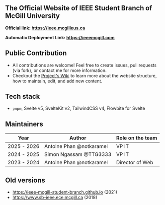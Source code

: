 ## The Official Website of IEEE Student Branch of McGill University

**Official link: https://ieee.mcgilleus.ca**

**Automatic Deployment Link: https://ieeemcgill.com**

## Public Contribution

- All contributions are welcome! Feel free to create issues, pull requests (via fork), or contact me for more information.
- Checkout the [Project's Wiki](https://github.com/notkaramel/IEEE-McGill/wiki) to learn more about the website structure, how to maintain, edit, and add new content.

## Tech stack
- `pnpm`, Svelte v5, SvelteKit v2, TailwindCSS v4, Flowbite for Svelte

## Maintainers

| Year        | Author                   | Role on the team |
| ----------- | ------------------------ | ---------------- |
| 2025 - 2026 | Antoine Phan @notkaramel | VP IT            |
| 2024 - 2025 | Simon Ngassam @TTG3333   | VP IT            |
| 2023 - 2024 | Antoine Phan @notkaramel | Director of Web  |

## Old versions

- https://ieee-mcgill-student-branch.github.io (2021)
- https://www.sb-ieee.ece.mcgill.ca (2018)
